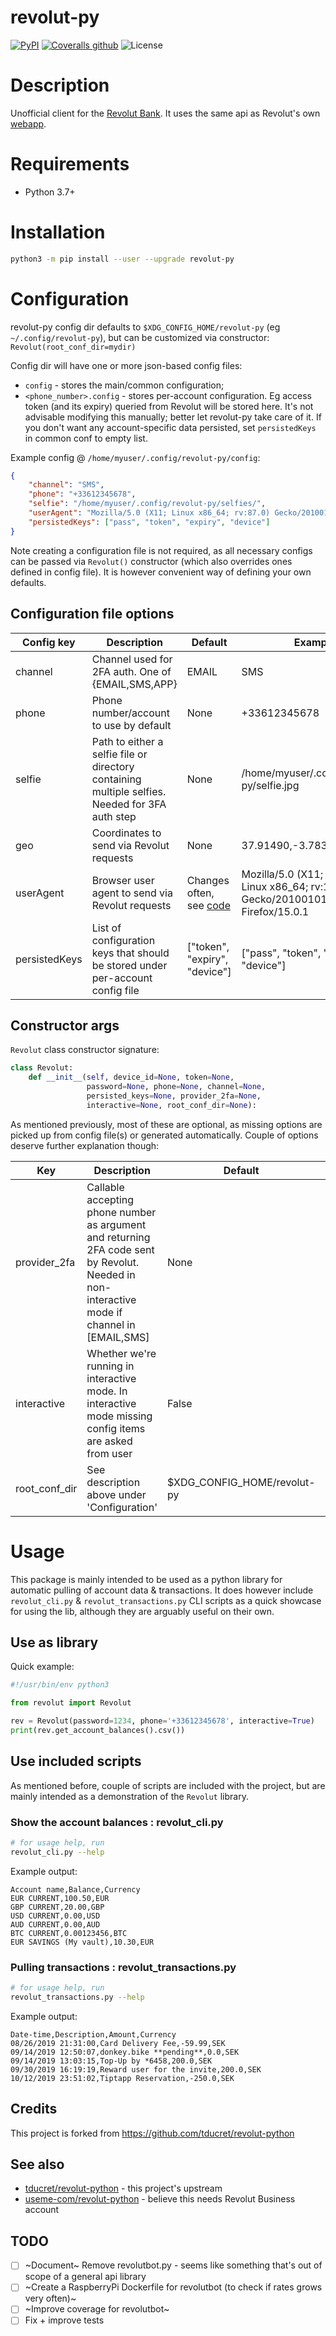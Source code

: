 # revolut-py

[![PyPI](https://img.shields.io/pypi/v/revolut-py.svg)](https://pypi.org/project/revolut-py)
[![Coveralls github](https://img.shields.io/coveralls/github/tducret/revolut-python.svg)](https://coveralls.io/github/tducret/revolut-python)
![License](https://img.shields.io/github/license/laur89/revolut-py.svg)

# Description

Unofficial client for the [Revolut Bank](https://www.revolut.com/). It uses the same
api as Revolut's own [webapp](https://app.revolut.com).


# Requirements

- Python 3.7+


# Installation

```bash
python3 -m pip install --user --upgrade revolut-py
```


# Configuration

revolut-py config dir defaults to `$XDG_CONFIG_HOME/revolut-py`
(eg `~/.config/revolut-py`), but can be customized via constructor: `Revolut(root_conf_dir=mydir)`

Config dir will have one or more json-based config files:
- `config` - stores the main/common configuration;
- `<phone_number>.config` - stores per-account configuration. Eg access token (and
its expiry) queried from Revolut will be stored here. It's not advisable
modifying this manually; better let revolut-py take care of it. If you don't want
any account-specific data persisted, set `persistedKeys` in common conf to empty list.

Example config @ `/home/myuser/.config/revolut-py/config`:

```json
{
    "channel": "SMS",
    "phone": "+33612345678",
    "selfie": "/home/myuser/.config/revolut-py/selfies/",
    "userAgent": "Mozilla/5.0 (X11; Linux x86_64; rv:87.0) Gecko/20100101 Firefox/87.0",
    "persistedKeys": ["pass", "token", "expiry", "device"]
}
```

Note creating a configuration file is not required, as all necessary configs can be passed
via `Revolut()` constructor (which also overrides ones defined in config file). It is
however convenient way of defining your own defaults.


## Configuration file options

| Config key | Description | Default | Example |
| --- | --- | --- | --- |
| channel       | Channel used for 2FA auth. One of {EMAIL,SMS,APP} | EMAIL | SMS |
| phone         | Phone number/account to use by default | None | +33612345678 |
| selfie        | Path to either a selfie file or directory containing multiple selfies. Needed for 3FA auth step | None | /home/myuser/.config/revolut-py/selfie.jpg |
| geo           | Coordinates to send via Revolut requests | None | 37.91490,-3.78380 |
| userAgent     | Browser user agent to send via Revolut requests | Changes often, see [code](https://github.com/laur89/revolut-py/blob/master/revolut/__init__.py#L89) | Mozilla/5.0 (X11; Ubuntu; Linux x86_64; rv:15.0) Gecko/20100101 Firefox/15.0.1 |
| persistedKeys | List of configuration keys that should be stored under per-account config file | ["token", "expiry", "device"] | ["pass", "token", "expiry", "device"] |


## Constructor args

`Revolut` class constructor signature:

```python
class Revolut:
    def __init__(self, device_id=None, token=None,
                 password=None, phone=None, channel=None,
                 persisted_keys=None, provider_2fa=None,
                 interactive=None, root_conf_dir=None):
```

As mentioned previously, most of these are optional, as missing options are picked up 
from config file(s) or generated automatically. Couple of options deserve further explanation though:

| Key | Description | Default | Example |
| --- | --- | --- | --- |
| provider_2fa  | Callable accepting phone number as argument and returning 2FA code sent by Revolut. Needed in non-interactive mode if channel in [EMAIL,SMS] | None | lambda phone: my_func_providing_2fa_code() |
| interactive   | Whether we're running in interactive mode. In interactive mode missing config items are asked from user | False | True |
| root_conf_dir | See description above under 'Configuration' | $XDG_CONFIG_HOME/revolut-py | /path/to/own/dir/ |


# Usage

This package is mainly intended to be used as a python library for automatic
pulling of account data & transactions. It does however include `revolut_cli.py`
& `revolut_transactions.py` CLI scripts as a quick showcase for using the lib, although
they are arguably useful on their own.


## Use as library

Quick example:

```python
#!/usr/bin/env python3

from revolut import Revolut

rev = Revolut(password=1234, phone='+33612345678', interactive=True)
print(rev.get_account_balances().csv())
```


## Use included scripts

As mentioned before, couple of scripts are included with the project, but are
mainly intended as a demonstration of the `Revolut` library.

### Show the account balances : revolut_cli.py

```bash
# for usage help, run
revolut_cli.py --help
 ```

 Example output:

 ```csv
Account name,Balance,Currency
EUR CURRENT,100.50,EUR
GBP CURRENT,20.00,GBP
USD CURRENT,0.00,USD
AUD CURRENT,0.00,AUD
BTC CURRENT,0.00123456,BTC
EUR SAVINGS (My vault),10.30,EUR
```


### Pulling transactions : revolut_transactions.py

```bash
# for usage help, run
revolut_transactions.py --help
 ```

 Example output:

 ```csv
Date-time,Description,Amount,Currency
08/26/2019 21:31:00,Card Delivery Fee,-59.99,SEK
09/14/2019 12:50:07,donkey.bike **pending**,0.0,SEK
09/14/2019 13:03:15,Top-Up by *6458,200.0,SEK
09/30/2019 16:19:19,Reward user for the invite,200.0,SEK
10/12/2019 23:51:02,Tiptapp Reservation,-250.0,SEK
```


## Credits

This project is forked from https://github.com/tducret/revolut-python


## See also

- [tducret/revolut-python](https://github.com/tducret/revolut-python) - this project's upstream
- [useme-com/revolut-python](https://github.com/useme-com/revolut-python) - believe this needs Revolut Business account


## TODO

- [ ] ~Document~ Remove revolutbot.py - seems like something that's out of scope of a general api library
- [ ] ~Create a RaspberryPi Dockerfile for revolutbot (to check if rates grows very often)~
- [ ] ~Improve coverage for revolutbot~
- [ ] Fix + improve tests
